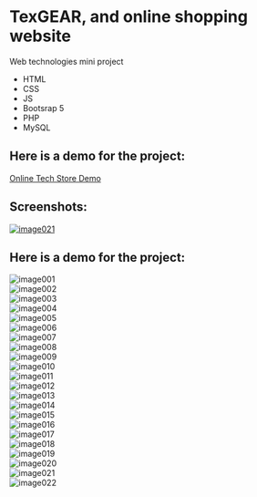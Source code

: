 # TexGEAR, and online shopping website
Web technologies mini project <br>
<ul>
  <li>HTML</li>
  <li>CSS</li>
  <li>JS</li>
  <li>Bootsrap 5</li>
  <li>PHP</li>
  <li>MySQL</li>
</ul>

<h2>Here is a demo for the project:</h2>
<a href="https://youtu.be/C8KoiWlh0bk" target="_blank">Online Tech Store Demo</a>
<h2>Screenshots:</h2>
<a href="https://ibb.co/xjMRx08"><img src="https://i.ibb.co/J7zMD4F/image021.png" alt="image021" border="0"></a>
<h2>Here is a demo for the project:</h2>

<img src="https://i.postimg.cc/phmJPCqV/image001.png" alt="image001"/><br>
<img src="https://i.postimg.cc/rKXNLSWc/image002.png" alt="image002"/><br>
<img src="https://i.postimg.cc/LqXzVvdk/image003.png" alt="image003"/><br>
<img src="https://i.postimg.cc/tYjWc9Q4/image004.png" alt="image004"/><br>
<img src="https://i.postimg.cc/bGB1Vb87/image005.png" alt="image005"/><br>
<img src="https://i.postimg.cc/YvtNvMbs/image006.png" alt="image006"/><br>
<img src="https://i.postimg.cc/zypCW6QX/image007.png" alt="image007"/><br>
<img src="https://i.postimg.cc/zb4SvhcC/image008.png" alt="image008"/><br>
<img src="https://i.postimg.cc/m1M3Hrv0/image009.png" alt="image009"/><br>
<img src="https://i.postimg.cc/hh71wCXp/image010.png" alt="image010"/><br>
<img src="https://i.postimg.cc/56Bq96qz/image011.png" alt="image011"/><br>
<img src="https://i.postimg.cc/5YQLh026/image012.png" alt="image012"/><br>
<img src="https://i.postimg.cc/K3XBx21Q/image013.png" alt="image013"/><br>
<img src="https://i.postimg.cc/2L4v5KvY/image014.png" alt="image014"/><br>
<img src="https://i.postimg.cc/DWHbPTPF/image015.png" alt="image015"/><br>
<img src="https://i.postimg.cc/rzW5gKHH/image016.png" alt="image016"/><br>
<img src="https://i.postimg.cc/6yfnJFtL/image017.png" alt="image017"/><br>
<img src="https://i.postimg.cc/nXdmM7sX/image018.png" alt="image018"/><br>
<img src="https://i.postimg.cc/87kW1wC8/image019.png" alt="image019"/><br>
<img src="https://i.postimg.cc/DW8XGZsB/image020.png" alt="image020"/><br>
<img src="https://i.postimg.cc/zH1b4FQc/image021.png" alt="image021"/><br>
<img src="https://i.postimg.cc/PpDv6RSD/image022.png" alt="image022"/><br>
